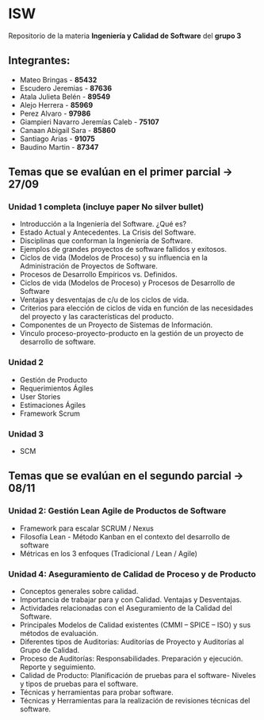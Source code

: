 # ISW
Repositorio de la materia **Ingeniería y Calidad de Software** del **grupo 3**
## Integrantes:
* Mateo Bringas - **85432**
* Escudero Jeremias - **87636**
* Atala Julieta Belén - **89549**
* Alejo Herrera - **85969**
* Perez Alvaro - **97986**
* Giampieri Navarro Jeremías Caleb - **75107**
* Canaan Abigail Sara - **85860**
* Santiago Arias - **91075**
* Baudino Martin - **87347**

## Temas que se evalúan en el **primer parcial** -> **27/09**

### Unidad 1 completa (incluye paper No silver bullet)

- Introducción a la Ingeniería del Software. ¿Qué es?
- ⁠Estado Actual y Antecedentes. La Crisis del Software.
- ⁠Disciplinas que conforman la Ingeniería de Software.
- ⁠Ejemplos de grandes proyectos de software fallidos y exitosos.
- ⁠Ciclos de vida (Modelos de Proceso) y su influencia en la Administración de Proyectos de Software.
- ⁠Procesos de Desarrollo Empíricos vs. Definidos.
- ⁠Ciclos de vida (Modelos de Proceso) y Procesos de Desarrollo de Software
- ⁠Ventajas y desventajas de c/u de los ciclos de vida.
- ⁠Criterios para elección de ciclos de vida en función de las necesidades del proyecto y las características del producto.
- ⁠Componentes de un Proyecto de Sistemas de Información.
- ⁠Vinculo proceso-proyecto-producto en la gestión de un proyecto de desarrollo de software.

### Unidad 2

- ⁠Gestión de Producto
- ⁠Requerimientos Ágiles 
- ⁠User Stories
- ⁠Estimaciones Ágiles
- Framework Scrum
  
### Unidad 3

- SCM

## Temas que se evalúan en el **segundo parcial** -> **08/11**

### Unidad 2: Gestión Lean Agile de Productos de Software

- Framework para escalar SCRUM / Nexus
- Filosofía Lean - Método Kanban en el contexto del desarrollo de software
- Métricas en los 3 enfoques (Tradicional / Lean / Agile)
  
### Unidad 4: Aseguramiento de Calidad de Proceso y de Producto

- Conceptos generales sobre calidad.
- Importancia de trabajar para y con Calidad. Ventajas y Desventajas.
- Actividades relacionadas con el Aseguramiento de la Calidad del Software.
- Principales Modelos de Calidad existentes (CMMI – SPICE – ISO) y sus métodos de evaluación.
- Diferentes tipos de Auditorias: Auditorías de Proyecto y Auditorías al Grupo de Calidad.
- Proceso de Auditorías: Responsabilidades. Preparación y ejecución. Reporte y seguimiento.
- Calidad de Producto: Planificación de pruebas para el software- Niveles y tipos de pruebas para el software.
- Técnicas y herramientas para probar software.
- Técnicas y Herramientas para la realización de revisiones técnicas del software.
